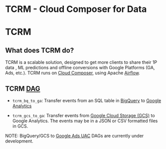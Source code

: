 # TCRM - Cloud Composer for Data

# TCRM

## What does TCRM do?

TCRM is a scalable solution, designed to get more clients to share their 1P data
, ML predictions and offline conversions with Google Platforms (GA, Ads, etc.).
TCRM runs on
[Cloud Composer](https://cloud.google.com/composer/), using
Apache [Airflow](https://airflow.apache.org/).

## TCRM [DAG](https://airflow.apache.org/docs/stable/concepts.html#dags)

*   `tcrm_bq_to_ga`: Transfer events from an SQL table in
    [BigQuery](https://cloud.google.com/bigquery/) to
    [Google Analytics](https://analytics.google.com/analytics/web/)

*   `tcrm_gcs_to_ga`: Transfer events from
    [Google Cloud Storage (GCS)](https://cloud.google.com/storage/)
    to Google Analytics. The events may be in a JSON or CSV formatted files in
    GCS.

NOTE: BigQuery/GCS to
[Google Ads UAC](https://developers.google.com/adwords/api/docs/guides/mobile-app-campaigns)
DAGs are currently under development.
